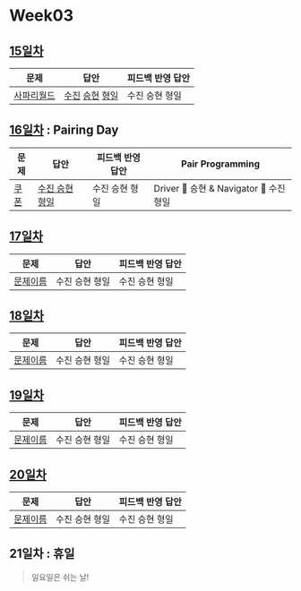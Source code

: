 # Week03

## [15일차](Day15)

| 문제                                               | 답안                                                                                | 피드백 반영 답안 |
| -------------------------------------------------- | ----------------------------------------------------------------------------------- | ---------------- |
| [사파리월드](https://www.acmicpc.net/problem/2420) | [수진](Day15/bj2420_ksj.js) [승현](Day15/bj2420_lsh.js) [형일](Day15/bj2420_jhi.js) | 수진 승현 형일   |

## [16일차](Day16) : Pairing Day

| 문제                                          | 답안                                           | 피드백 반영 답안 | Pair Programming                        |
| --------------------------------------------- | ---------------------------------------------- | ---------------- | --------------------------------------- |
| [쿠폰](https://www.acmicpc.net/problem/10179) | [수진 승현 형일](Day16/bj10179_lsh_ksj_jhi.js) | 수진 승현 형일   | Driver 🚗 승현 & Navigator 🧭 수진 형일 |

## [17일차](Day17)

| 문제                 | 답안           | 피드백 반영 답안 |
| -------------------- | -------------- | ---------------- |
| [문제이름](문제링크) | 수진 승현 형일 | 수진 승현 형일   |

## [18일차](Day18)

| 문제                 | 답안           | 피드백 반영 답안 |
| -------------------- | -------------- | ---------------- |
| [문제이름](문제링크) | 수진 승현 형일 | 수진 승현 형일   |

## [19일차](Day19)

| 문제                 | 답안           | 피드백 반영 답안 |
| -------------------- | -------------- | ---------------- |
| [문제이름](문제링크) | 수진 승현 형일 | 수진 승현 형일   |

## [20일차](Day20)

| 문제                 | 답안           | 피드백 반영 답안 |
| -------------------- | -------------- | ---------------- |
| [문제이름](문제링크) | 수진 승현 형일 | 수진 승현 형일   |

## 21일차 : 휴일

> 일요일은 쉬는 날!
